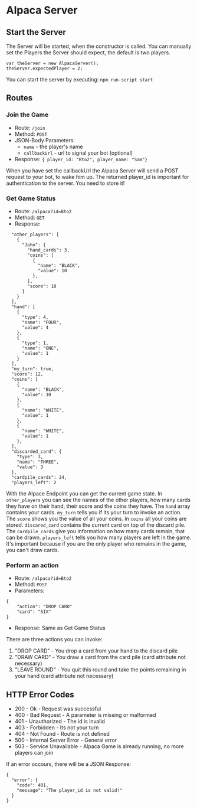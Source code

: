 # Alpaca Server

## Start the Server
The Server will be started, when the constructor is called. You can manually set the Players the Server should expect, the default is two players.
```
var theServer = new AlpacaServer();
theServer.expectedPlayer = 2;
```

You can start the server by executing: `npm run-script start`

## Routes

### Join the Game
* Route: `/join`
* Method: `POST`
* JSON-Body Parameters:
    + `name` - the player's name
    + `callbackUrl` - url to signal your bot (optional) 
* Response: `{ player_id: "Bto2", player_name: "Sam"}`

When you have set the callbackUrl the Alpaca Server will send a POST request to your bot, to wake him up. The returned player_id is important for authentication to the server. You need to store it!

### Get Game Status
* Route: `/alpaca?id=Bto2`
* Method: `GET`
* Response: 
```
  "other_players": [
    {
      "John": {
        "hand_cards": 3,
        "coins": [
          {
            "name": "BLACK",
            "value": 10
          },
        ],
        "score": 10
      }
    }
  ],
  "hand": [
    {
      "type": 4,
      "name": "FOUR",
      "value": 4
    },
    {
      "type": 1,
      "name": "ONE",
      "value": 1
    }
  ],
  "my_turn": true,
  "score": 12,
  "coins": [
    {
      "name": "BLACK",
      "value": 10
    },
    {
      "name": "WHITE",
      "value": 1
    },
    {
      "name": "WHITE",
      "value": 1
    },
  ],
  "discarded_card": {
    "type": 3,
    "name": "THREE",
    "value": 3
  },
  "cardpile_cards": 24,
  "players_left": 2
```

With the Alpace Endpoint you can get the current game state. In `other_players` you can see the names of the other players, how many cards they have on their hand, their score and the coins they have. The `hand` array contains your cards. `my_turn` tells you if its your turn to invoke an action. The `score` shows you the value of all your coins. In `coins` all your coins are stored. `discared_card` contains the current card on top of the discard pile. The `cardpile_cards` give you information on how many cards remain, that can be drawn. `players_left` tells you how many players are left in the game. It's important because if you are the only player who remains in the game, you can't draw cards.

### Perform an action
* Route: `/alpaca?id=Bto2`
* Method: `POST`
* Parameters: 
```
{
    "action": "DROP CARD"
    "card": "SIX"
}
```
* Response: Same as Get Game Status

There are three actions you can invoke: 
1. "DROP CARD" - You drop a card from your hand to the discard pile
2. "DRAW CARD" - You draw a card from the card pile (card attribute not necessary)
3. "LEAVE ROUND" - You quit this round and take the points remaining in your hand (card attribute not necessary)

## HTTP Error Codes
* 200 - Ok - Request was successful
* 400 - Bad Request - A parameter is missing or malformed
* 401 - Unauthorized - The id is invalid
* 403 - Forbidden - Its not your turn
* 404 - Not Found - Route is not defined
* 500 - Internal Server Error - General error
* 503 - Service Unavailable - Alpaca Game is already running, no more players can join


If an error occours, there will be a JSON Response:
```
{
  "error": {
    "code": 401,
    "message": "The player_id is not valid!"
  }
}
```
